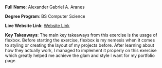 __Full Name__: Alexander Gabriel A. Aranes

__Degree Program__: BS Computer Science

__Live Website Link__: [Website Link](https://cmsc-100-2s24-25-c3l.github.io/exer-02-html-and-css-alexgaaranes/)

__Key Takeaways__: The main key takeaways from this exercise is the usage of flexbox. Before starting the exercise, flexbox is my nemesis when it comes to styling or 
creating the layout of my projects before. After learning about how they actually work, I managed to implement it properly on this exercise which greatly helped me
achieve the glam and style I want for my portfolio page.
